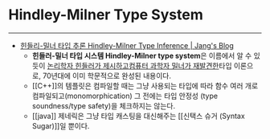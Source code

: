 # Hindley-Milner Type System
---
- [힌들리-밀너 타입 추론 Hindley-Milner Type Inference | Jang's Blog](https://www.palindrom615.dev/hindley-milner-type-inference)
	- **힌들러-밀너 타입 시스템 Hindley-Milner type system**은 이름에서 알 수 있듯이 [논리학자 힌들러가 제시하고](https://www.semanticscholar.org/paper/THE-PRINCIPAL-TYPE-SCHEME-OF-AN-OBJECT-IN-LOGIC/fc64117e5d5ed5947a0c85c55597e4116d6e55c6)[컴퓨터 과학자 밀너가 재발견한](https://www.sciencedirect.com/science/article/pii/0022000078900144)타입 이론으로, 70년대에 이미 학문적으로 완성된 내용이다.
	- [[C++]]의 템플릿은 컴파일할 때는 그냥 사용되는 타입에 따라 함수 여러 개로 컴파일되고(monomorphication) 그 전에는 타입 안정성 (type soundness/type safety)을 체크하지는 않는다.
	- [[java]] 제네릭은 그냥 타입 캐스팅을 대신해주는 [[신택스 슈거 (Syntax Sugar)]]일 뿐이다.